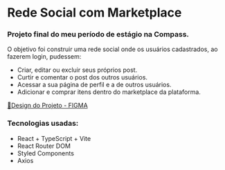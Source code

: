 # Rede Social com Marketplace

<h3>Projeto final do meu período de estágio na Compass.</h3>

<p>O objetivo foi construir uma rede social onde os usuários cadastrados, ao fazerem login, pudessem:</p>
<ul>
  <li>Criar, editar ou excluir seus próprios post.</li>
  <li>Curtir e comentar o post dos outros usuários.</li>
  <li>Acessar a sua página de perfil e a de outros usuários.</li>
  <li>Adicionar e comprar itens dentro do marketplace da plataforma.</li>
</ul>


[🎨Design do Projeto - FIGMA ](https://www.figma.com/file/DgQDPrCKfXlYHox0gy1EAM/Compass---Social-Network?type=design&node-id=0-1&mode=design)

<h3>Tecnologias usadas:</h3>
<ul>
  <li>React + TypeScript + Vite</li>
  <li>React Router DOM</li>
  <li>Styled Components</li>
  <li>Axios</li>
</ul>
